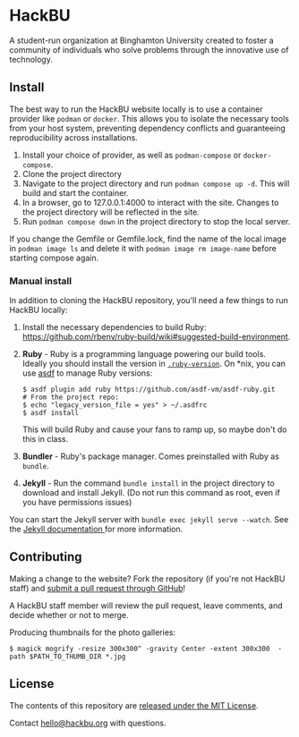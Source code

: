 # HackBU

A student-run organization at Binghamton University created to foster a community of individuals who solve problems through the innovative use of technology.

## Install

The best way to run the HackBU website locally is to use a container provider like `podman` or `docker`. This allows you to isolate the necessary tools from your host system, preventing dependency conflicts and guaranteeing reproducibility across installations.
1. Install your choice of provider, as well as `podman-compose` or `docker-compose`.
2. Clone the project directory
3. Navigate to the project directory and run `podman compose up -d`. This will build and start the container.
4. In a browser, go to 127.0.0.1:4000 to interact with the site. Changes to the project directory will be reflected in the site.
5. Run `podman compose down` in the project directory to stop the local server.

If you change the Gemfile or Gemfile.lock, find the name of the local image in `podman image ls` and delete it with `podman image rm image-name` before starting compose again.

### Manual install
In addition to cloning the HackBU repository, you'll need a few things to run HackBU locally:

1. Install the necessary dependencies to build Ruby: https://github.com/rbenv/ruby-build/wiki#suggested-build-environment.
2. **Ruby** - Ruby is a programming language powering our build tools. Ideally you should install the version in [`.ruby-version`](.ruby-version). On *nix, you can use [asdf](https://asdf-vm.com/) to manage Ruby versions:
	```
	$ asdf plugin add ruby https://github.com/asdf-vm/asdf-ruby.git
	# From the project repo:
	$ echo "legacy_version_file = yes" > ~/.asdfrc
	$ asdf install
	```
	This will build Ruby and cause your fans to ramp up, so maybe don't do this in class.

3. **Bundler** - Ruby's package manager. Comes preinstalled with Ruby as `bundle`.

4. **Jekyll** - Run the command `bundle install` in the project directory to download and install Jekyll. (Do not run this command as root, even if you have permissions issues)

You can start the Jekyll server with `bundle exec jekyll serve --watch`. See the [Jekyll documentation ](http://jekyllrb.com/docs/home/) for more information.

## Contributing

Making a change to the website? Fork the repository (if you're not HackBU staff) and [submit a pull request through GitHub](https://help.github.com/articles/using-pull-requests)!

A HackBU staff member will review the pull request, leave comments, and decide whether or not to merge.


Producing thumbnails for the photo galleries:

```
$ magick mogrify -resize 300x300^ -gravity Center -extent 300x300  -path $PATH_TO_THUMB_DIR *.jpg
```

## License

The contents of this repository are [released under the MIT License](http://hackbu.org/LICENSE).

Contact [hello@hackbu.org](mailto:hello@hackbu.org) with questions.
